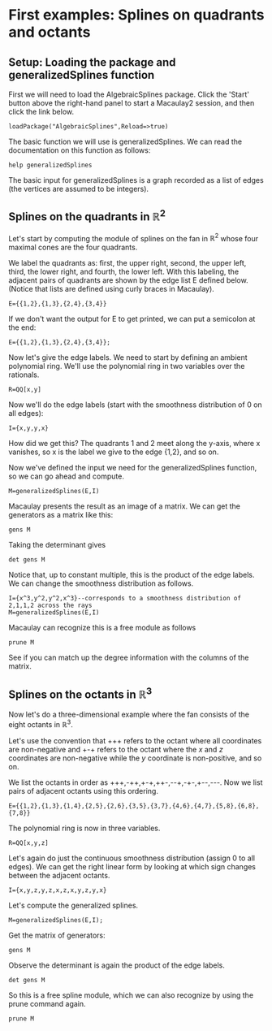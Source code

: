 # First examples: Splines on quadrants and octants
## Setup: Loading the package and generalizedSplines function

First we will need to load the AlgebraicSplines package.  Click the 'Start' button above the right-hand panel to start a Macaulay2 session, and then click the link below.

```
loadPackage("AlgebraicSplines",Reload=>true)
```

The basic function we will use is generalizedSplines.  We can read the documentation on this function as follows:

```
help generalizedSplines
```

The basic input for generalizedSplines is a graph recorded as a list of edges (the vertices are assumed to be integers).

## Splines on the quadrants in $\mathbb{R}^2$
Let's start by computing the module of splines on the fan in $\mathbb{R}^2$ whose four maximal cones are the four quadrants.

We label the quadrants as: first, the upper right, second, the upper left, third, the lower right, and fourth, the lower left.  With this labeling, the adjacent pairs of quadrants are shown by the edge list E defined below. (Notice that lists are defined using curly braces in Macaulay).

```
E={{1,2},{1,3},{2,4},{3,4}}
```

If we don't want the output for E to get printed, we can put a semicolon at the end:

```
E={{1,2},{1,3},{2,4},{3,4}};
```

Now let's give the edge labels.  We need to start by defining an ambient polynomial ring.  We'll use the polynomial ring in two variables over the rationals.

```
R=QQ[x,y]
```

Now we'll do the edge labels (start with the smoothness distribution of 0 on all edges):

```
I={x,y,y,x}
```

How did we get this?  The quadrants 1 and 2 meet along the y-axis, where x vanishes, so x is the label we give to the edge {1,2}, and so on.

Now we've defined the input we need for the generalizedSplines function, so we can go ahead and compute.

```
M=generalizedSplines(E,I)
```

Macaulay presents the result as an image of a matrix.  We can get the generators as a matrix like this:
```
gens M
```

Taking the determinant gives

```
det gens M
```

Notice that, up to constant multiple, this is the product of the edge labels.  We can change the smoothness distribution as follows.

```
I={x^3,y^2,y^2,x^3}--corresponds to a smoothness distribution of 2,1,1,2 across the rays
M=generalizedSplines(E,I)
```
Macaulay can recognize this is a free module as follows
```
prune M
```
See if you can match up the degree information with the columns of the matrix.

## Splines on the octants in $\mathbb{R}^3$
Now let's do a three-dimensional example where the fan consists of the eight octants in $\mathbb{R}^3$.

Let's use the convention that +++ refers to the octant where all coordinates are non-negative and +-+ refers to the octant where the $x$ and $z$ coordinates are non-negative while the $y$ coordinate is non-positive, and so on.

We list the octants in order as +++,-++,+-+,++-,--+,-+-,+--,---.  Now we list pairs of adjacent octants using this ordering.
```
E={{1,2},{1,3},{1,4},{2,5},{2,6},{3,5},{3,7},{4,6},{4,7},{5,8},{6,8},{7,8}}
```
The polynomial ring is now in three variables.
```
R=QQ[x,y,z]
```

Let's again do just the continuous smoothness distribution (assign $0$ to all edges).  We can get the right linear form by looking at which sign changes between the adjacent octants.
```
I={x,y,z,y,z,x,z,x,y,z,y,x}
```
Let's compute the generalized splines.
```
M=generalizedSplines(E,I);
```
Get the matrix of generators:
```
gens M
```
Observe the determinant is again the product of the edge labels.
```
det gens M
```
So this is a free spline module, which we can also recognize by using the prune command again.
```
prune M
```